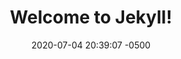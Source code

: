 ---
layout: Mi primer post
title:  "Welcome to Jekyll!"
date:   2020-07-04 20:39:07 -0500
categories: jekyll update
---